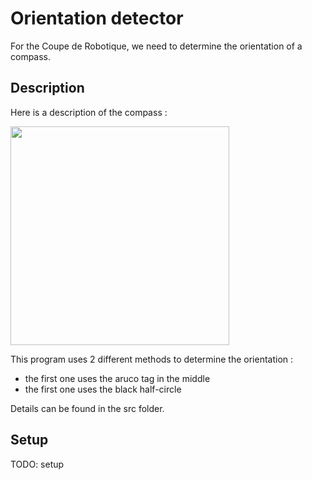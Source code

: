 # Orientation detector

For the Coupe de Robotique, we need to determine the orientation of a compass.

## Description

Here is a description of the compass :

<img src="../doc/gir.jpg" width="350">

This program uses 2 different methods to determine the orientation :
- the first one uses the aruco tag in the middle
- the first one uses the black half-circle

Details can be found in the src folder.

## Setup 

TODO: setup